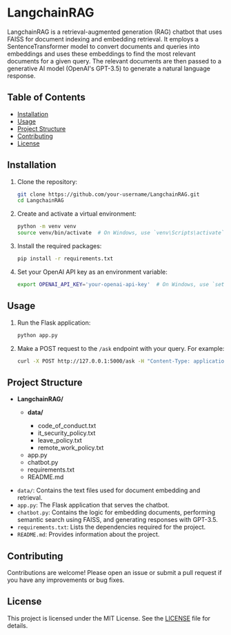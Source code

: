 # LangchainRAG

LangchainRAG is a retrieval-augmented generation (RAG) chatbot that uses FAISS for document indexing and embedding retrieval. It employs a SentenceTransformer model to convert documents and queries into embeddings and uses these embeddings to find the most relevant documents for a given query. The relevant documents are then passed to a generative AI model (OpenAI's GPT-3.5) to generate a natural language response.

## Table of Contents

- [Installation](#installation)
- [Usage](#usage)
- [Project Structure](#project-structure)
- [Contributing](#contributing)
- [License](#license)

## Installation

1. Clone the repository:

    ```bash
    git clone https://github.com/your-username/LangchainRAG.git
    cd LangchainRAG
    ```

2. Create and activate a virtual environment:

    ```bash
    python -m venv venv
    source venv/bin/activate  # On Windows, use `venv\Scripts\activate`
    ```

3. Install the required packages:

    ```bash
    pip install -r requirements.txt
    ```

4. Set your OpenAI API key as an environment variable:

    ```bash
    export OPENAI_API_KEY='your-openai-api-key'  # On Windows, use `set OPENAI_API_KEY=your-openai-api-key`
    ```

## Usage

1. Run the Flask application:

    ```bash
    python app.py
    ```

2. Make a POST request to the `/ask` endpoint with your query. For example:

    ```bash
    curl -X POST http://127.0.0.1:5000/ask -H "Content-Type: application/json" -d '{"question": "What is the leave policy?"}'
    ```

## Project Structure

<ul>
  <li><strong>LangchainRAG/</strong></li>
    <ul>
      <li><strong>data/</strong></li>
        <ul>
          <li>code_of_conduct.txt</li>
          <li>it_security_policy.txt</li>
          <li>leave_policy.txt</li>
          <li>remote_work_policy.txt</li>
        </ul>
      <li>app.py</li>
      <li>chatbot.py</li>
      <li>requirements.txt</li>
      <li>README.md</li>
    </ul>
</ul>


- `data/`: Contains the text files used for document embedding and retrieval.
- `app.py`: The Flask application that serves the chatbot.
- `chatbot.py`: Contains the logic for embedding documents, performing semantic search using FAISS, and generating responses with GPT-3.5.
- `requirements.txt`: Lists the dependencies required for the project.
- `README.md`: Provides information about the project.

## Contributing

Contributions are welcome! Please open an issue or submit a pull request if you have any improvements or bug fixes.

## License

This project is licensed under the MIT License. See the [LICENSE](LICENSE) file for details.
